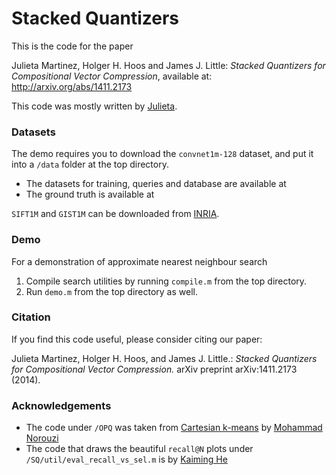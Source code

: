 Stacked Quantizers
==================

This is the code for the paper

Julieta Martinez, Holger H. Hoos and James J. Little: *Stacked Quantizers for Compositional Vector Compression*, available at: http://arxiv.org/abs/1411.2173

This code was mostly written by [Julieta](http://www.cs.ubc.ca/~julm/).

### Datasets

The demo requires you to download the `convnet1m-128` dataset, and put it into a `/data` folder at the top directory.
* The datasets for training, queries and database are available at 
* The ground truth is available at 

`SIFT1M` and `GIST1M` can be downloaded from [INRIA](http://corpus-texmex.irisa.fr/).

### Demo

For a demonstration of approximate nearest neighbour search 

1. Compile search utilities by running `compile.m` from the top directory.
2. Run `demo.m` from the top directory as well.

### Citation

If you find this code useful, please consider citing our paper:

Julieta Martinez, Holger H. Hoos, and James J. Little.: *Stacked Quantizers for Compositional Vector Compression.* arXiv preprint arXiv:1411.2173 (2014).

### Acknowledgements

* The code under `/OPQ` was taken from [Cartesian k-means](https://github.com/norouzi/ckmeans) by [Mohammad Norouzi](https://github.com/norouzi)
* The code that draws the beautiful `recall@N` plots under `/SQ/util/eval_recall_vs_sel.m` is by [Kaiming He](http://research.microsoft.com/en-us/um/people/kahe/)



